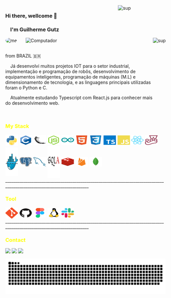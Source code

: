 <img src="https://64.media.tumblr.com/059c5c6858ba200e7ec2f637bfd44428/tumblr_nzlh474yRf1u6w1edo6_250.gifv" min-width="400px" max-width="400px" width="150px" align="right" alt="sup">

### Hi there, wellcome 👋

### &nbsp;&nbsp;&nbsp; I'm Guilherme Gutz

<div>
  <img  style="border-radius: 50%"
  src="https://lh3.googleusercontent.com/pw/ADCreHcXjsHh5wCAbijHSBYC6unkcS_zG7JNjBiYTsh4-SqQiUdU-grm_l41Fb0sg_UpkzM8XV1dBWbDSoqgLIXMp9ILu6mnNppPExtZTPUojyJ9B6uKH6iOALZi3NVF88E5CfzD7zR7k5gSYPpHM90rI5RSHJMJ3-vWxZP2ZcdogElK-1uSTWjV5Vayf0LZk4q6NpAd96FyihxxAS41MGCFs5gkfll2pa75EmS3Y7zkq5iz5TsLmLhqNZ5ZQawp2jsQZtlKciydwP1kEMlRCivI6Y7aDEJPhLPrckOMb3ufl1t8VJzgO2ASB7-iTCnLYrvaMtvl8VxY-fpinOgHDN3_qeuhBJLPUcCaoNyO2DVczdqmfyr_elXOglNI32I3c_LFzJfn6nZosPWvOLXDl1OaXlqKHgRN4gxs-cHQRJGVq5fDHZU2ElRwdtpNLsTE4HmFvG2j7KVFw2ZQh2iaUdfNh_9sKaRKALU8F_U-pvtKa9EX7aqaExLcaw5MVfOlz3i1RsH0E7_9h5wlSXR1mf1PsNIzBvNavNaXbS33uWrOlagFR8zoYNPeqy5ECbVZYv1-QYhb0lANAlY2-cS0brXFf5MbIfa7DS29UeI8h64TsHlOknWFORg4BN_so_DxSJDpG9Lz1Em85F9oitHv3E0xPK6JLFH7L4nEL2xnda2zLC6dzgvCgRbYXYjzBhYxujb99KT4gD_WZoPvYRlDSlX7wV6XnyXjBkbwcGmq890_xaAzbKwDNtCd9FbN6fMs5yfPbjIGDz5M_knYzjZwlWfhP-aF6m9nvHfjyu44Uq_5i2pIA6ZeLaLNR0wqoA_t64ELy-aqSmV_waohc74xel71im-RqKGyslYkFWRE4sKxWFUuzaIH8QomUm7dNYuL41sodLtJ5CmDHKz3nGvapPZsVXG8jQ=w583-h588-s-no?authuser=0" 
  min-width="600px" max-width="600px" width="300px" alt="me">
  <img height="200em" src="https://github-readme-stats.vercel.app/api/top-langs/?username=guilhermegutz&layout=compact&langs_count=10&theme=dark" align="right" alt="sup"/>
  <img src="https://raw.githubusercontent.com/MicaelliMedeiros/micaellimedeiros/master/image/computer-illustration.png" min-width="400px" max-width="400px" width="400px" align="right" alt="Computador">
</div>  

<br>

<p> from BRAZIL 🇧🇷 </p>
<p>
 &nbsp;&nbsp;&nbsp; Já desenvolvi muitos projetos IOT para o setor industrial, implementação e programação de robôs, desenvolvimento de equipamentos inteligentes, programação de máquinas (M.L) e dimensionamento de tecnologia, e as linguagens principais utilizadas foram o Python e C.
</p>
<p>  
 &nbsp;&nbsp;&nbsp; Atualmente estudando Typescript com React.js para conhecer mais do desenvolvimento web.
</p>

<br>

<div>
  <h3 style="color: #FFFF00;">  My Stack </h3> 
  <img align="center" alt="Gui-Python" height="35" width="40" src="https://raw.githubusercontent.com/devicons/devicon/master/icons/python/python-original.svg">
  <img align="center" alt="Gui-C" height="30" width="40" src="https://raw.githubusercontent.com/devicons/devicon/master/icons/c/c-original.svg">
  <img align="center" alt="Gui-Flask" height="30" width="40" src="https://raw.githubusercontent.com/devicons/devicon/master/icons/flask/flask-original.svg" />
  <img align="center" alt="Gui-nodejs" height="30" width="40" src="https://raw.githubusercontent.com/devicons/devicon/master/icons/nodejs/nodejs-original.svg" />
   <img align="center" alt="Gui-arduino" height="30" width="40" src="https://raw.githubusercontent.com/devicons/devicon/master/icons/arduino/arduino-original.svg" />
  <img align="center" alt="Gui-HTML" height="30" width="40" src="https://raw.githubusercontent.com/devicons/devicon/master/icons/html5/html5-original.svg">
  <img align="center" alt="Gui-CSS" height="30" width="40" src="https://raw.githubusercontent.com/devicons/devicon/master/icons/css3/css3-original.svg">
  <img align="center" alt="Gui-Ts" height="30" width="40" src="https://raw.githubusercontent.com/devicons/devicon/master/icons/typescript/typescript-plain.svg">
  <img align="center" alt="Gui-Js" height="30" width="40" src="https://raw.githubusercontent.com/devicons/devicon/master/icons/javascript/javascript-plain.svg">
  <img align="center" alt="Gui-React" height="30" width="40" src="https://raw.githubusercontent.com/devicons/devicon/master/icons/react/react-original.svg">
  <img align="center" alt="Gui-jest" height="30" width="40" src="https://raw.githubusercontent.com/devicons/devicon/master/icons/jest/jest-plain.svg" />
  <img align="center" alt="Gui-Docker" height="90" width="40" src="https://raw.githubusercontent.com/devicons/devicon/master/icons/docker/docker-original.svg" />
  <img align="center" alt="Gui-postgresql" height="30" width="40" src="https://raw.githubusercontent.com/devicons/devicon/master/icons/postgresql/postgresql-original.svg" />
  <img align="center" alt="Gui-mysql" height="30" width="40" src="https://raw.githubusercontent.com/devicons/devicon/master/icons/mysql/mysql-original.svg" />
  <img align="center" alt="Gui-sqlalchem" height="100" width="40" src="https://raw.githubusercontent.com/devicons/devicon/master/icons/sqlalchemy/sqlalchemy-original.svg" />
  <img align="center" alt="Gui-redis" height="30" width="40" src="https://raw.githubusercontent.com/devicons/devicon/master/icons/redis/redis-original.svg" />
  <img align="center" alt="Gui-firebase" height="30" width="40" src="https://raw.githubusercontent.com/devicons/devicon/master/icons/firebase/firebase-plain.svg" />
  <img align="center" alt="Gui-mongodb" height="30" width="40" src="https://raw.githubusercontent.com/devicons/devicon/master/icons/mongodb/mongodb-original.svg" />
</div> 
_______________________________________________________________________________________________________________________
<div>
  <h3 style="color: #FFFF00;"> Tool </h3> 
  <img align="center" alt="Gui-git" height="35" width="40" src="https://raw.githubusercontent.com/devicons/devicon/master/icons/git/git-original.svg" />
  <img align="center" alt="Gui-github" height="30" width="40" src="https://raw.githubusercontent.com/devicons/devicon/master/icons/github/github-original.svg" />
  <img align="center" alt="Gui-figma" height="30" width="40" src="https://raw.githubusercontent.com/devicons/devicon/master/icons/figma/figma-original.svg" />
  <img align="center" alt="Gui-linux" height="30" width="40" src="https://raw.githubusercontent.com/devicons/devicon/master/icons/linux/linux-original.svg" />
  <img align="center" alt="Gui-slack" height="30" width="40" src="https://raw.githubusercontent.com/devicons/devicon/master/icons/slack/slack-original.svg" />
</div> 
_______________________________________________________________________________________________________________________
<div>
  <h3 style="color: #FFFF00;"> Contact </h3> 
  <p align="left">
    <a href="guilherme.gutz6@gmail.com" alt="Gmail">
    <img src="https://img.shields.io/badge/Gmail-D14836?style=for-the-badge&logo=gmail&logoColor=white"/></a>
    <a href="https://www.linkedin.com/in/guilherme-gutz/" alt="Linkedin">
    <img src="https://img.shields.io/badge/-Linkedin-0e76a8?style=for-the-badge&logo=Linkedin&logoColor=white&link=https://www.linkedin.com/in/iuricode" /></a>
    <a href="https://www.instagram.com/guigutz_/" alt="Instagram">
    <img src="https://img.shields.io/badge/-Instagram-DF0174?style=for-the-badge&logo=instagram&logoColor=white&link=https://www.instagram.com/iuricoding/"/></a>
  </p>  
</div>

![](https://github.com/Platane/snk/raw/output/github-contribution-grid-snake.svg)
